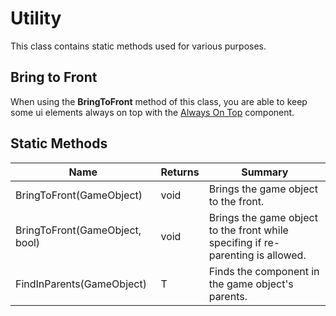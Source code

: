 # Utility
This class contains static methods used for various purposes.

## Bring to Front
When using the **BringToFront** method of this class, you are able to keep some ui elements always on top with the [Always On Top](always_on_top.md) component.

## Static Methods

| Name | Returns | Summary |
| --- | --- | --- |
| BringToFront(GameObject) | void | Brings the game object to the front. |
| BringToFront(GameObject, bool) | void | Brings the game object to the front while specifing if re-parenting is allowed. |
| FindInParents<T>(GameObject) | T | Finds the component in the game object's parents. |
